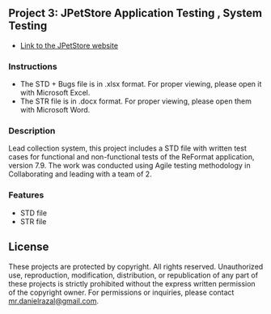 ## Project 3: JPetStore Application Testing , System Testing

- [Link to the JPetStore website](https://jpetstore.aspectran.com/)

### Instructions
- The STD + Bugs file is in .xlsx format. For proper viewing, please open it with Microsoft Excel.
- The STR file is in .docx format. For proper viewing, please open them with Microsoft Word.

### Description
Lead collection system, this project includes a STD file with written test cases for functional and non-functional tests of the ReFormat application, version 7.9. The work was conducted using Agile testing methodology in Collaborating and leading with a team of 2.

### Features
- STD file
- STR file

## License
These projects are protected by copyright. All rights reserved. Unauthorized use, reproduction, modification, distribution, or republication of any part of these projects is strictly prohibited without the express written permission of the copyright owner. For permissions or inquiries, please contact [mr.danielrazal@gmail.com](mailto:mr.danielrazal@gmail.com).
